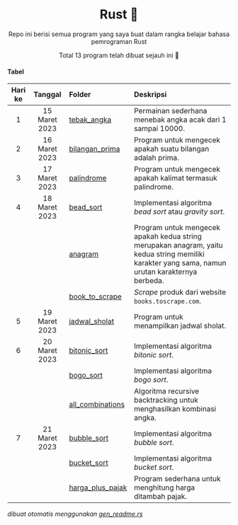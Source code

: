 <div align="center">

# Rust 🦀

Repo ini berisi semua program yang saya buat dalam rangka belajar bahasa pemrograman Rust

Total 13 program telah dibuat sejauh ini 🎉

</div>

#### Tabel

|Hari ke|Tanggal|Folder|Deskripsi|
|:--:|:--:|:--|:--|
|1|15 Maret 2023|[tebak_angka](/Games/tebak_angka)|Permainan sederhana menebak angka acak dari 1 sampai 10000.|
|2|16 Maret 2023|[bilangan_prima](/Math/bilangan_prima)|Program untuk mengecek apakah suatu bilangan adalah prima.|
|3|17 Maret 2023|[palindrome](/Strings/palindrome)|Program untuk mengecek apakah kalimat termasuk palindrome.|
|4|18 Maret 2023|[bead_sort](/Sorts/bead_sort)|Implementasi algoritma _bead sort_ atau _gravity sort_.|
|||[anagram](/Strings/anagram)|Program untuk mengecek apakah kedua string merupakan anagram, yaitu kedua string memiliki karakter yang sama, namun urutan karakternya berbeda.|
|||[book_to_scrape](/Web_Scraping/book_to_scrape)|_Scrape_ produk dari website `books.toscrape.com`.|
|5|19 Maret 2023|[jadwal_sholat](/Web_Scraping/jadwal_sholat)|Program untuk menampilkan jadwal sholat.|
|6|20 Maret 2023|[bitonic_sort](/Sorts/bitonic_sort)|Implementasi algoritma _bitonic sort_.|
|||[bogo_sort](/Sorts/bogo_sort)|Implementasi algoritma _bogo sort_.|
|||[all_combinations](/Backtracking/all_combinations)|Algoritma recursive backtracking untuk menghasilkan kombinasi angka.|
|7|21 Maret 2023|[bubble_sort](/Sorts/bubble_sort)|Implementasi algoritma _bubble sort_.|
|||[bucket_sort](/Sorts/bucket_sort)|Implementasi algoritma _bucket sort_.|
|||[harga_plus_pajak](/Math/harga_plus_pajak)|Program sederhana untuk menghitung harga ditambah pajak.|


_dibuat otomatis menggunakan [gen_readme.rs](/gen_readme.rs)_
